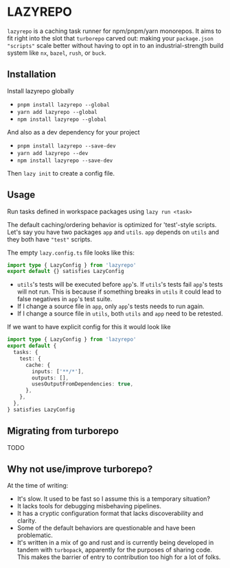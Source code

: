 # LAZYREPO

`lazyrepo` is a caching task runner for npm/pnpm/yarn monorepos. It aims to fit right into the slot
that `turborepo` carved out: making your `package.json` `"scripts"` scale better without having to
opt in to an industrial-strength build system like `nx`, `bazel`, `rush`, or `buck`.

## Installation

Install lazyrepo globally

- `pnpm install lazyrepo --global`
- `yarn add lazyrepo --global`
- `npm install lazyrepo --global`

And also as a dev dependency for your project

- `pnpm install lazyrepo --save-dev`
- `yarn add lazyrepo --dev`
- `npm install lazyrepo --save-dev`

Then `lazy init` to create a config file.

## Usage

Run tasks defined in workspace packages using `lazy run <task>`

The default caching/ordering behavior is optimized for 'test'-style scripts. Let's say you have two
packages `app` and `utils`. `app` depends on `utils` and they both have `"test"` scripts.

The empty `lazy.config.ts` file looks like this:

```ts
import type { LazyConfig } from 'lazyrepo'
export default {} satisfies LazyConfig
```

- `utils`'s tests will be executed before `app`'s. If `utils`'s tests fail `app`'s tests will not
  run. This is because if something breaks in `utils` it could lead to false negatives in `app`'s
  test suite.
- If I change a source file in `app`, only `app`'s tests needs to run again.
- If I change a source file in `utils`, both `utils` and `app` need to be retested.

If we want to have explicit config for this it would look like

```ts
import type { LazyConfig } from 'lazyrepo'
export default {
  tasks: {
    test: {
      cache: {
        inputs: ['**/*'],
        outputs: [],
        usesOutputFromDependencies: true,
      },
    },
  },
} satisfies LazyConfig
```

## Migrating from turborepo

TODO

## Why not use/improve turborepo?

At the time of writing:

- It's slow. It used to be fast so I assume this is a temporary situation?
- It lacks tools for debugging misbehaving pipelines.
- It has a cryptic configuration format that lacks discoverability and clarity.
- Some of the default behaviors are questionable and have been problematic.
- It's written in a mix of go and rust and is currently being developed in tandem with `turbopack`,
  apparently for the purposes of sharing code. This makes the barrier of entry to contribution too
  high for a lot of folks.
